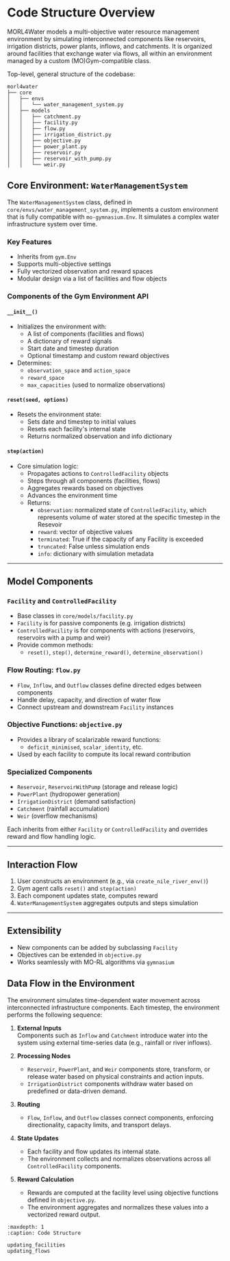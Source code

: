 

# Code Structure Overview
<!-- start code structure - intro -->
MORL4Water models a multi-objective water resource management environment by simulating interconnected components like reservoirs, irrigation districts, power plants, inflows, and catchments. It is organized around facilities that exchange water via flows, all within an environment managed by a custom (MO)Gym-compatible class. 

Top-level, general structure of the codebase:

```text
morl4water
├── core
│   ├── envs
│   │   └── water_management_system.py
│   ├── models
│   │   ├── catchment.py
│   │   ├── facility.py
│   │   ├── flow.py
│   │   ├── irrigation_district.py
│   │   ├── objective.py
│   │   ├── power_plant.py
│   │   ├── reservoir.py
│   │   ├── reservoir_with_pump.py
│   │   └── weir.py

```

## Core Environment: `WaterManagementSystem`

The `WaterManagementSystem` class, defined in `core/envs/water_management_system.py`, implements a custom environment that is fully compatible with `mo-gymnasium.Env`. It simulates a complex water infrastructure system over time.

### Key Features
- Inherits from `gym.Env`
- Supports multi-objective settings
- Fully vectorized observation and reward spaces
- Modular design via a list of facilities and flow objects

### Components of the Gym Environment API

#### `__init__()`
- Initializes the environment with:
  - A list of components (facilities and flows)
  - A dictionary of reward signals
  - Start date and timestep duration
  - Optional timestamp and custom reward objectives
- Determines:
  - `observation_space` and `action_space`
  - `reward_space`
  - `max_capacities` (used to normalize observations)

#### `reset(seed, options)`
- Resets the environment state:
  - Sets date and timestep to initial values
  - Resets each facility's internal state
  - Returns normalized observation and info dictionary

#### `step(action)`
- Core simulation logic:
  - Propagates actions to `ControlledFacility` objects
  - Steps through all components (facilities, flows)
  - Aggregates rewards based on objectives
  - Advances the environment time
  - Returns:
    - `observation`: normalized state of `ControlledFacility`, which represents volume of water stored at the specific timestep in the Resevoir
    - `reward`: vector of objective values
    - `terminated`: True if the capacity of any Facility is exceeded 
    - `truncated`: False unless simulation ends
    - `info`: dictionary with simulation metadata

---

## Model Components

### `Facility` and `ControlledFacility`
- Base classes in `core/models/facility.py`
- `Facility` is for passive components (e.g. irrigation districts)
- `ControlledFacility` is for components with actions (reservoirs, reservoirs with a pump and weir)
- Provide common methods:
  - `reset()`, `step()`, `determine_reward()`, `determine_observation()`

### Flow Routing: `flow.py`
- `Flow`, `Inflow`, and `Outflow` classes define directed edges between components
- Handle delay, capacity, and direction of water flow
- Connect upstream and downstream `Facility` instances

### Objective Functions: `objective.py`
- Provides a library of scalarizable reward functions:
  - `deficit_minimised`, `scalar_identity`, etc.
- Used by each facility to compute its local reward contribution

### Specialized Components
- `Reservoir`, `ReservoirWithPump` (storage and release logic)
- `PowerPlant` (hydropower generation)
- `IrrigationDistrict` (demand satisfaction)
- `Catchment` (rainfall accumulation)
- `Weir` (overflow mechanisms)

Each inherits from either `Facility` or `ControlledFacility` and overrides reward and flow handling logic.

---

## Interaction Flow

1. User constructs an environment (e.g., via `create_nile_river_env()`)
2. Gym agent calls `reset()` and `step(action)`
3. Each component updates state, computes reward
4. `WaterManagementSystem` aggregates outputs and steps simulation

---

## Extensibility
- New components can be added by subclassing `Facility`
- Objectives can be extended in `objective.py`
- Works seamlessly with MO-RL algorithms via `gymnasium`

## Data Flow in the Environment

The environment simulates time-dependent water movement across interconnected infrastructure components. Each timestep, the environment performs the following sequence:

1. **External Inputs**  
   Components such as `Inflow` and `Catchment` introduce water into the system using external time-series data (e.g., rainfall or river inflows).

2. **Processing Nodes**  
   - `Reservoir`, `PowerPlant`, and `Weir` components store, transform, or release water based on physical constraints and action inputs.  
   - `IrrigationDistrict` components withdraw water based on predefined or data-driven demand.

3. **Routing**  
   - `Flow`, `Inflow`, and `Outflow` classes connect components, enforcing directionality, capacity limits, and transport delays.

4. **State Updates**  
   - Each facility and flow updates its internal state.
   - The environment collects and normalizes observations across all `ControlledFacility` components.

5. **Reward Calculation**  
   - Rewards are computed at the facility level using objective functions defined in `objective.py`.
   - The environment aggregates and normalizes these values into a vectorized reward output.



```{toctree}
:maxdepth: 1
:caption: Code Structure

updating_facilities
updating_flows

```

